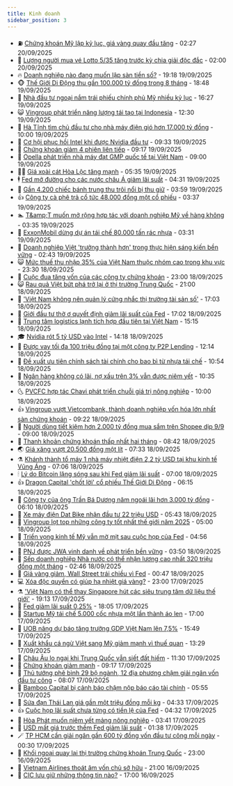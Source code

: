 ```yaml
---
title: Kinh doanh
sidebar_position: 3
---
```


<!-- vnexpress-kinh-doanh:START -->
- ⛽️ [Chứng khoán Mỹ lập kỷ lục, giá vàng quay đầu tăng](https://vnexpress.net/chung-khoan-my-lap-ky-luc-gia-vang-quay-dau-tang-4941332.html) - 02:27 20/09/2025
- 🐲 [Lượng người mua vé Lotto 5/35 tăng trước kỳ chia giải độc đắc](https://vnexpress.net/luong-nguoi-mua-ve-lotto-5-35-tang-truoc-ky-chia-giai-doc-dac-4941210.html) - 02:00 20/09/2025
- 🔥 [Doanh nghiệp nào đang muốn lập sàn tiền số?](https://vnexpress.net/doanh-nghiep-nao-dang-muon-lap-san-tien-so-4940246.html) - 19:18 19/09/2025
- 🐵 [Thế Giới Di Động thu gần 100.000 tỷ đồng trong 8 tháng](https://vnexpress.net/the-gioi-di-dong-thu-gan-100-000-ty-dong-trong-8-thang-4941284.html) - 18:48 19/09/2025
- 🦅 [Nhà đầu tư ngoại nắm trái phiếu chính phủ Mỹ nhiều kỷ lục](https://vnexpress.net/nha-dau-tu-ngoai-nam-trai-phieu-chinh-phu-my-nhieu-ky-luc-4941162.html) - 16:27 19/09/2025
- 😺 [Vingroup phát triển năng lượng tái tạo tại Indonesia](https://vnexpress.net/vingroup-phat-trien-nang-luong-tai-tao-tai-indonesia-4941251.html) - 12:30 19/09/2025
- 🤩 [Hà Tĩnh tìm chủ đầu tư cho nhà máy điện gió hơn 17.000 tỷ đồng](https://vnexpress.net/ha-tinh-tim-chu-dau-tu-cho-nha-may-dien-gio-hon-17-000-ty-dong-4941084.html) - 10:00 19/09/2025
- 🌮 [Cơ hội phục hồi Intel khi được Nvidia đầu tư](https://vnexpress.net/co-hoi-phuc-hoi-intel-khi-duoc-nvidia-dau-tu-4941143.html) - 09:33 19/09/2025
- 🧰 [Chứng khoán giảm 4 phiên liên tiếp](https://vnexpress.net/chung-khoan-hom-nay-19-9-vn-index-giam-4-phien-lien-tiep-4941194.html) - 09:17 19/09/2025
- 🤔 [Opella phát triển nhà máy đạt GMP quốc tế tại Việt Nam](https://vnexpress.net/opella-phat-trien-nha-may-dat-gmp-quoc-te-tai-viet-nam-4941191.html) - 09:00 19/09/2025
- 🧑‍💻 [Giá xoài cát Hòa Lộc tăng mạnh](https://vnexpress.net/gia-xoai-cat-hoa-loc-tang-manh-4940052.html) - 05:35 19/09/2025
- 🕴 [Fed mở đường cho các nước châu Á giảm lãi suất](https://vnexpress.net/fed-mo-duong-cho-cac-nuoc-chau-a-giam-lai-suat-4940967.html) - 04:31 19/09/2025
- 🦩 [Gần 4.200 chiếc bánh trung thu trôi nổi bị thu giữ](https://vnexpress.net/gan-4-200-chiec-banh-trung-thu-troi-noi-bi-thu-giu-4940998.html) - 03:59 19/09/2025
- 👍 [Công ty cà phê trả cổ tức 48.000 đồng một cổ phiếu](https://vnexpress.net/cong-ty-ca-phe-tra-co-tuc-48-000-dong-mot-co-phieu-4940993.html) - 03:37 19/09/2025
- 🏊 [T&amp;amp;T muốn mở rộng hợp tác với doanh nghiệp Mỹ về hàng không](https://vnexpress.net/t-t-muon-mo-rong-hop-tac-voi-doanh-nghiep-my-ve-hang-khong-4940787.html) - 03:35 19/09/2025
- 🤡 [ExxonMobil dừng dự án tái chế 80.000 tấn rác nhựa](https://vnexpress.net/exxonmobil-dung-du-an-tai-che-80-000-tan-rac-nhua-4940959.html) - 03:31 19/09/2025
- 👀 [Doanh nghiệp Việt &#39;trưởng thành hơn&#39; trong thực hiện sáng kiến bền vững](https://vnexpress.net/doanh-nghiep-viet-truong-thanh-hon-trong-thuc-hien-sang-kien-ben-vung-4940803.html) - 02:43 19/09/2025
- 😺 [Mức thuế thu nhập 35% của Việt Nam thuộc nhóm cao trong khu vực](https://vnexpress.net/muc-thue-thu-nhap-35-cua-viet-nam-thuoc-nhom-cao-trong-khu-vuc-4939244.html) - 23:30 18/09/2025
- 🦣 [Cuộc đua tăng vốn của các công ty chứng khoán](https://vnexpress.net/cuoc-dua-tang-von-cua-cac-cong-ty-chung-khoan-4939282.html) - 23:00 18/09/2025
- 😺 [Rau quả Việt bứt phá trở lại ở thị trường Trung Quốc](https://vnexpress.net/rau-qua-viet-but-pha-tro-lai-o-thi-truong-trung-quoc-4940716.html) - 21:00 18/09/2025
- 💼 [&#39;Việt Nam không nên quản lý cứng nhắc thị trường tài sản số&#39;](https://vnexpress.net/viet-nam-khong-nen-quan-ly-cung-nhac-thi-truong-tai-san-so-4940651.html) - 17:03 18/09/2025
- 🤗 [Giới đầu tư thờ ơ quyết định giảm lãi suất của Fed](https://vnexpress.net/gioi-dau-tu-tho-o-quyet-dinh-giam-lai-suat-cua-fed-4940640.html) - 17:02 18/09/2025
- 👀 [Trung tâm logistics lạnh tích hợp đầu tiên tại Việt Nam](https://vnexpress.net/trung-tam-logistics-lanh-tich-hop-dau-tien-tai-viet-nam-4940843.html) - 15:15 18/09/2025
- 🎓 [Nvidia rót 5 tỷ USD vào Intel](https://vnexpress.net/nvidia-rot-5-ty-usd-vao-intel-4940831.html) - 14:18 18/09/2025
- 🗽 [Được vay tối đa 100 triệu đồng tại một công ty P2P Lending](https://vnexpress.net/duoc-vay-toi-da-100-trieu-dong-tai-mot-cong-ty-p2p-lending-4940815.html) - 12:14 18/09/2025
- 🚀 [Đề xuất ưu tiên chính sách tài chính cho bao bì từ nhựa tái chế](https://vnexpress.net/de-xuat-uu-tien-chinh-sach-tai-chinh-cho-bao-bi-tu-nhua-tai-che-4940749.html) - 10:54 18/09/2025
- 🤗 [Ngân hàng không có lãi, nợ xấu trên 3% vẫn được niêm yết](https://vnexpress.net/ngan-hang-khong-co-lai-no-xau-tren-3-van-duoc-niem-yet-4940661.html) - 10:35 18/09/2025
- 🌜 [PVCFC hợp tác Chavi phát triển chuỗi giá trị nông nghiệp](https://vnexpress.net/pvcfc-hop-tac-chavi-phat-trien-chuoi-gia-tri-nong-nghiep-4940712.html) - 10:00 18/09/2025
- 👍 [Vingroup vượt Vietcombank, thành doanh nghiệp vốn hóa lớn nhất sàn chứng khoán](https://vnexpress.net/vingroup-vuot-vietcombank-thanh-doanh-nghiep-von-hoa-lon-nhat-san-chung-khoan-4940723.html) - 09:22 18/09/2025
- 🤖 [Người dùng tiết kiệm hơn 2.000 tỷ đồng mua sắm trên Shopee dịp 9/9](https://vnexpress.net/nguoi-dung-tiet-kiem-hon-2-000-ty-dong-mua-sam-tren-shopee-dip-9-9-4940727.html) - 09:00 18/09/2025
- 🫣 [Thanh khoản chứng khoán thấp nhất hai tháng](https://vnexpress.net/chung-khoan-hom-nay-18-9-thanh-khoan-giam-xuong-thap-nhat-hai-thang-4940726.html) - 08:42 18/09/2025
- 🌏 [Giá xăng vượt 20.500 đồng một lít](https://vnexpress.net/gia-xang-vuot-20-500-dong-mot-lit-4940554.html) - 07:33 18/09/2025
- ⚗️ [Khánh thành tổ máy 1 nhà máy nhiệt điện 2,2 tỷ USD tại khu kinh tế Vũng Áng](https://vnexpress.net/khanh-thanh-to-may-1-nha-may-nhiet-dien-2-2-ty-usd-tai-khu-kinh-te-vung-ang-4940644.html) - 07:06 18/09/2025
- 🕯 [Lý do Bitcoin lặng sóng sau khi Fed giảm lãi suất](https://vnexpress.net/gia-bitcoin-hom-nay-vi-sao-btc-lang-song-sau-khi-fed-giam-lai-suat-4940525.html) - 07:00 18/09/2025
- 👍 [Dragon Capital &#39;chốt lời&#39; cổ phiếu Thế Giới Di Động](https://vnexpress.net/dragon-capital-chot-loi-co-phieu-the-gioi-di-dong-4940642.html) - 06:15 18/09/2025
- 🤠 [Công ty của ông Trần Bá Dương năm ngoái lãi hơn 3.000 tỷ đồng](https://vnexpress.net/cong-ty-cua-ong-tran-ba-duong-nam-ngoai-lai-hon-3-000-ty-dong-4940643.html) - 06:10 18/09/2025
- 🌊 [Xe máy điện Dat Bike nhận đầu tư 22 triệu USD](https://vnexpress.net/xe-may-dien-dat-bike-nhan-dau-tu-22-trieu-usd-4940523.html) - 05:43 18/09/2025
- 🌈 [Vingroup lọt top những công ty tốt nhất thế giới năm 2025](https://vnexpress.net/vingroup-lot-top-nhung-cong-ty-tot-nhat-the-gioi-nam-2025-4940624.html) - 05:00 18/09/2025
- 🥳 [Triển vọng kinh tế Mỹ vẫn mờ mịt sau cuộc họp của Fed](https://vnexpress.net/trien-vong-kinh-te-my-van-mo-mit-sau-cuoc-hop-cua-fed-4940497.html) - 04:56 18/09/2025
- 🐻 [PNJ được JWA vinh danh về phát triển bền vững](https://vnexpress.net/pnj-duoc-jwa-vinh-danh-ve-phat-trien-ben-vung-4940571.html) - 03:50 18/09/2025
- 💫 [Sếp doanh nghiệp Nhà nước có thể nhận lương cao nhất 320 triệu đồng một tháng](https://vnexpress.net/sep-doanh-nghiep-nha-nuoc-co-the-nhan-luong-cao-nhat-320-trieu-dong-mot-thang-4940490.html) - 02:46 18/09/2025
- 🤩 [Giá vàng giảm, Wall Street trái chiều vì Fed](https://vnexpress.net/gia-vang-giam-wall-street-trai-chieu-vi-fed-4940441.html) - 00:47 18/09/2025
- 💻 [Xóa độc quyền có giúp hạ nhiệt giá vàng?](https://vnexpress.net/xoa-doc-quyen-co-giup-ha-nhiet-gia-vang-4932318.html) - 23:00 17/09/2025
- ⚗️ [&#39;Việt Nam có thể thay Singapore hút các siêu trung tâm dữ liệu thế giới&#39;](https://vnexpress.net/viet-nam-co-the-thay-singapore-hut-cac-sieu-trung-tam-du-lieu-the-gioi-4940408.html) - 19:13 17/09/2025
- 🌈 [Fed giảm lãi suất 0,25%](https://vnexpress.net/fed-giam-lai-suat-0-25-4940414.html) - 18:05 17/09/2025
- 🌝 [Startup Mỹ tái chế 5.000 cốc nhựa một lần thành áo len](https://vnexpress.net/startup-my-tai-che-5-000-coc-nhua-mot-lan-thanh-ao-len-4940056.html) - 17:00 17/09/2025
- 🥸 [UOB nâng dự báo tăng trưởng GDP Việt Nam lên 7,5%](https://vnexpress.net/uob-nang-du-bao-tang-truong-gdp-viet-nam-len-7-5-4940374.html) - 15:49 17/09/2025
- 🦆 [Xuất khẩu cá ngừ Việt sang Mỹ giảm mạnh vì thuế quan](https://vnexpress.net/xuat-khau-ca-ngu-viet-sang-my-giam-manh-vi-thue-quan-4940234.html) - 13:29 17/09/2025
- 🌋 [Châu Âu lo ngại khi Trung Quốc vẫn siết đất hiếm](https://vnexpress.net/chau-au-lo-ngai-khi-trung-quoc-van-siet-dat-hiem-4940278.html) - 11:30 17/09/2025
- 🦍 [Chứng khoán giảm mạnh](https://vnexpress.net/chung-khoan-giam-manh-4940238.html) - 09:17 17/09/2025
- 🤔 [Thủ tướng phê bình 29 bộ ngành, 12 địa phương chậm giải ngân vốn đầu tư công](https://vnexpress.net/thu-tuong-phe-binh-29-bo-nganh-12-dia-phuong-cham-giai-ngan-von-dau-tu-cong-4940201.html) - 08:07 17/09/2025
- 🧰 [Bamboo Capital bị cảnh báo chậm nộp báo cáo tài chính](https://vnexpress.net/bamboo-capital-bi-canh-bao-cham-nop-bao-cao-tai-chinh-4940119.html) - 05:55 17/09/2025
- 🌝 [Sứa đạn Thái Lan giá gần một triệu đồng mỗi kg](https://vnexpress.net/sua-dan-thai-lan-gia-gan-mot-trieu-dong-moi-kg-4939717.html) - 04:33 17/09/2025
- 👍 [Cuộc họp lãi suất chưa từng có tiền lệ của Fed](https://vnexpress.net/cuoc-hop-lai-suat-chua-tung-co-tien-le-cua-fed-4940063.html) - 04:32 17/09/2025
- 🗽 [Hòa Phát muốn niêm yết mảng nông nghiệp](https://vnexpress.net/hoa-phat-muon-niem-yet-mang-nong-nghiep-4940051.html) - 03:41 17/09/2025
- 🐎 [USD mất giá trước thềm Fed giảm lãi suất](https://vnexpress.net/usd-mat-gia-truoc-them-fed-giam-lai-suat-4939997.html) - 01:38 17/09/2025
- 🪄 [TP HCM cần giải ngân gần 600 tỷ đồng vốn đầu tư công mỗi ngày](https://vnexpress.net/tp-hcm-can-giai-ngan-gan-600-ty-dong-von-dau-tu-cong-moi-ngay-4939945.html) - 00:30 17/09/2025
- 🎊 [Khối ngoại quay lại thị trường chứng khoán Trung Quốc](https://vnexpress.net/khoi-ngoai-quay-lai-thi-truong-chung-khoan-trung-quoc-4939892.html) - 23:00 16/09/2025
- 🗽 [Vietnam Airlines thoát âm vốn chủ sở hữu](https://vnexpress.net/vietnam-airlines-thoat-am-von-chu-so-huu-4939924.html) - 21:00 16/09/2025
- 🦩 [CIC lưu giữ những thông tin nào?](https://vnexpress.net/cic-luu-giu-nhung-thong-tin-nao-4939467.html) - 17:00 16/09/2025<!-- vnexpress-kinh-doanh:END -->
